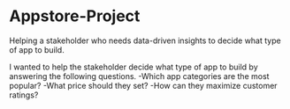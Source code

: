 # Appstore-Project
Helping a stakeholder who needs data-driven insights to decide what type of app to build.

I wanted to help the stakeholder decide what type of app to build by answering the following questions.
-Which app categories are the most popular?
-What price should they set?
-How can they maximize customer ratings?
